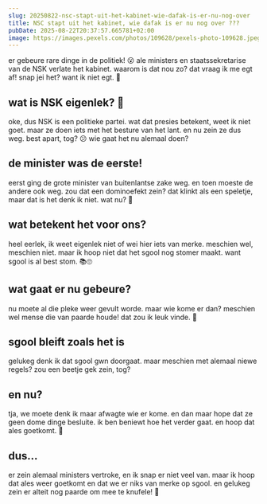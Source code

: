 ```yaml
---
slug: 20250822-nsc-stapt-uit-het-kabinet-wie-dafak-is-er-nu-nog-over
title: NSC stapt uit het kabinet, wie dafak is er nu nog over ???
pubDate: 2025-08-22T20:37:57.665781+02:00
image: https://images.pexels.com/photos/109628/pexels-photo-109628.jpeg
---
```

er gebeure rare dinge in de politiek! 😮 ale ministers en staatssekretarise van de NSK verlate het kabinet. waarom is dat nou zo? dat vraag ik me egt af! snap jei het? want ik niet egt. 🤷

## wat is NSK eigenlek? 🤔
oke, dus NSK is een politieke partei. wat dat presies betekent, weet ik niet goet. maar ze doen iets met het besture van het lant. en nu zein ze dus weg. best apart, tog? 😕 wie gaat het nu alemaal doen?

## de minister was de eerste!
eerst ging de grote minister van buitenlantse zake weg. en toen moeste de andere ook weg. zou dat een dominoefekt zein? dat klinkt als een speletje, maar dat is het denk ik niet. wat nu? 🤷

## wat betekent het voor ons? 
heel eerlek, ik weet eigenlek niet of wei hier iets van merke. meschien wel, meschien niet. maar ik hoop niet dat het sgool nog stomer maakt. want sgool is al best stom. 📚🙄

## wat gaat er nu gebeure?
nu moete al die pleke weer gevult worde. maar wie kome er dan? meschien wel mense die van paarde houde! dat zou ik leuk vinde. 🐴

## sgool bleift zoals het is
gelukeg denk ik dat sgool gwn doorgaat. maar meschien met alemaal niewe regels? zou een beetje gek zein, tog? 

## en nu?
tja, we moete denk ik maar afwagte wie er kome. en dan maar hope dat ze geen dome dinge besluite. ik ben beniewt hoe het verder gaat. en hoop dat ales goetkomt. 🤔

## dus...
er zein alemaal ministers vertroke, en ik snap er niet veel van. maar ik hoop dat ales weer goetkomt en dat we er niks van merke op sgool. en gelukeg zein er alteit nog paarde om mee te knufele! 🐴
